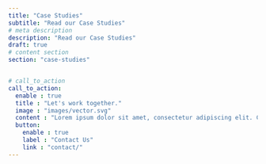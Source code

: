 ```yaml
---
title: "Case Studies"
subtitle: "Read our Case Studies"
# meta description
description: "Read our Case Studies"
draft: true
# content section
section: "case-studies"


# call_to_action
call_to_action:
  enable : true
  title : "Let's work together."
  image : "images/vector.svg"
  content : "Lorem ipsum dolor sit amet, consectetur adipiscing elit. Consequat tristique eget amet, tempus eu at consecttur."
  button:
    enable : true
    label : "Contact Us"
    link : "contact/"
---
```


